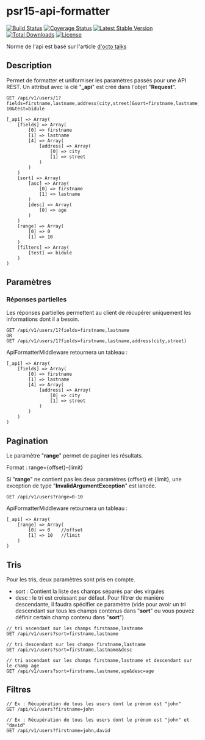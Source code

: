 # psr15-api-formatter

[![Build Status](https://travis-ci.org/ender9108/psr15-api-formatter.svg?branch=master)](https://travis-ci.org/ender9108/psr15-api-formatter)
[![Coverage Status](https://coveralls.io/repos/github/ender9108/psr15-api-formatter/badge.svg?branch=master)](https://coveralls.io/github/ender9108/psr15-api-formatter?branch=master)
[![Latest Stable Version](https://poser.pugx.org/grafikart/psr15-csrf-middleware/v/stable)](https://packagist.org/packages/grafikart/psr15-csrf-middleware)
[![Total Downloads](https://poser.pugx.org/grafikart/psr15-csrf-middleware/downloads)](https://packagist.org/packages/grafikart/psr15-csrf-middleware)
[![License](https://poser.pugx.org/grafikart/psr15-csrf-middleware/license)](https://packagist.org/packages/grafikart/psr15-csrf-middleware)

Norme de l'api est basé sur l'article [d'octo talks](https://blog.octo.com/designer-une-api-rest/)


## Description
Permet de formatter et uniformiser les paramètres passés pour une API REST.
Un attribut avec la clé "**_api**" est créé dans l'objet "**Request**".

```
GET /api/v1/users/1?fields=firstname,lastname,address(city,street)&sort=firstname,lastname,age&desc=age&range=0-10&test=bidule

[_api] => Array(
    [fields] => Array(
        [0] => firstname
        [1] => lastname
        [4] => Array(
            [address] => Array(
                [0] => city
                [1] => street
            )
        )
    )
    [sort] => Array(
        [asc] => Array(
            [0] => firstname
            [1] => lastname
        )
        [desc] => Array(
            [0] => age
        )
    )
    [range] => Array(
        [0] => 0
        [1] => 10
    )
    [filters] => Array(
        [test] => bidule
    )
)
```

## Paramètres

### Réponses partielles

Les réponses partielles permettent au client de récupérer uniquement les informations dont il a besoin.

```
GET /api/v1/users/1?fields=firstname,lastname
OR
GET /api/v1/users/1?fields=firstname,lastname,address(city,street)
```

ApiFormatterMiddleware retournera un tableau :
```
[_api] => Array(
    [fields] => Array(
        [0] => firstname
        [1] => lastname
        [4] => Array(
            [address] => Array(
                [0] => city
                [1] => street
            )
        )
    )
)
```

## Pagination

Le paramètre "**range**" permet de paginer les résultats.

Format : range={offset}-{limit}

Si "**range**" ne contient pas les deux paramètres {offset} et {limit}, une exception de type 
"**InvalidArgumentException**" est lancée.

```
GET /api/v1/users?range=0-10
```

ApiFormatterMiddleware retournera un tableau :
```
[_api] => Array(
    [range] => Array(
        [0] => 0    //offset
        [1] => 10   //limit
    )
)
```

## Tris

Pour les tris, deux paramètres sont pris en compte.
- sort : Contient la liste des champs séparés par des virgules
- desc : le tri est croissant par défaut. Pour filtrer de manière descendante, il faudra spécifier
ce paramètre (vide pour avoir un tri descendant sur tous les champs contenus dans "**sort**" ou 
vous pouvez définir certain champ contenu dans "**sort**")

```
// tri ascendant sur les champs firstname,lastname
GET /api/v1/users?sort=firstname,lastname

// tri descendant sur les champs firstname,lastname
GET /api/v1/users?sort=firstname,lastname&desc

// tri ascendant sur les champs firstname,lastname et descendant sur le champ age
GET /api/v1/users?sort=firstname,lastname,age&desc=age
```

## Filtres

```
// Ex : Récupération de tous les users dont le prénom est "john"
GET /api/v1/users?firstname=john

// Ex : Récupération de tous les users dont le prénom est "john" et "david"
GET /api/v1/users?firstname=john,david
```